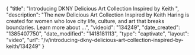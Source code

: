 {
    "title": "Introducing DKNY Delicious Art Collection Inspired by Keith ",
    "description": "The new Delicious Art Collection Inspired by Keith Haring is created for women who love city life, culture, and art that breaks boundaries. Learn more about ...",
    "videoid": "134249",
    "date_created": "1385407750",
    "date_modified": "1418181113",
    "type": "captivate",
    "layout": "video",
    "url": "\/v\/introducing-dkny-delicious-art-collection-inspired-by-keith\/134249"
}